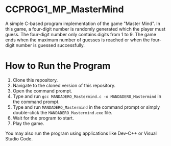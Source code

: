 # CCPROG1_MP_MasterMind

A simple C-based program implementation of the game "Master Mind". In this game, a four-digit number is randomly generated which the player must guess. The four-digit number only contains digits from 1 to 9. The game ends when the maximum number of guesses is reached or when the four-digit number is guessed successfully.

# How to Run the Program
1. Clone this repository.
2. Navigate to the cloned version of this repository.
3. Open the command prompt.
4. Type and run `gcc MANDADERO_Mastermind.c -o MANDADERO_Mastermind` in the command prompt.
5. Type and run `MANDADERO_Mastermind` in the command prompt or simply double-click the `MANDADERO_Mastermind.exe` file.
6. Wait for the program to start.
7. Play the game.

You may also run the program using applications like Dev-C++ or Visual Studio Code.

